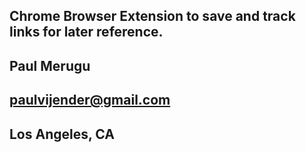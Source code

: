 ## Chrome Browser Extension to save and track links for later reference.

## Paul Merugu
## paulvijender@gmail.com
## Los Angeles, CA